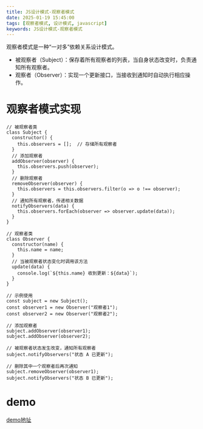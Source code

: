 ```yaml
---
title: JS设计模式-观察者模式
date: 2025-01-19 15:45:00
tags: [观察者模式, 设计模式, javascript]
keywords: JS设计模式-观察者模式
---
```

观察者模式是一种“一对多”依赖关系设计模式。
 - 被观察者（Subject）：保存着所有观察者的列表，当自身状态改变时，负责通知所有观察者。
 - 观察者（Observer）：实现一个更新接口，当接收到通知时自动执行相应操作。
<!--more-->

# 观察者模式实现
```
// 被观察者类
class Subject {
  constructor() {
    this.observers = [];  // 存储所有观察者
  }
  // 添加观察者
  addObserver(observer) {
    this.observers.push(observer);
  }
  // 删除观察者
  removeObserver(observer) {
    this.observers = this.observers.filter(o => o !== observer);
  }
  // 通知所有观察者，传递相关数据
  notifyObservers(data) {
    this.observers.forEach(observer => observer.update(data));
  }
}

// 观察者类
class Observer {
  constructor(name) {
    this.name = name;
  }
  // 当被观察者状态变化时调用该方法
  update(data) {
    console.log(`${this.name} 收到更新：${data}`);
  }
}

// 示例使用
const subject = new Subject();
const observer1 = new Observer("观察者1");
const observer2 = new Observer("观察者2");

// 添加观察者
subject.addObserver(observer1);
subject.addObserver(observer2);

// 被观察者状态发生改变，通知所有观察者
subject.notifyObservers("状态 A 已更新");

// 删除其中一个观察者后再次通知
subject.removeObserver(observer1);
subject.notifyObservers("状态 B 已更新");

```

# demo
[demo地址](https://jsbin.com/figavehado/edit?js,console)
